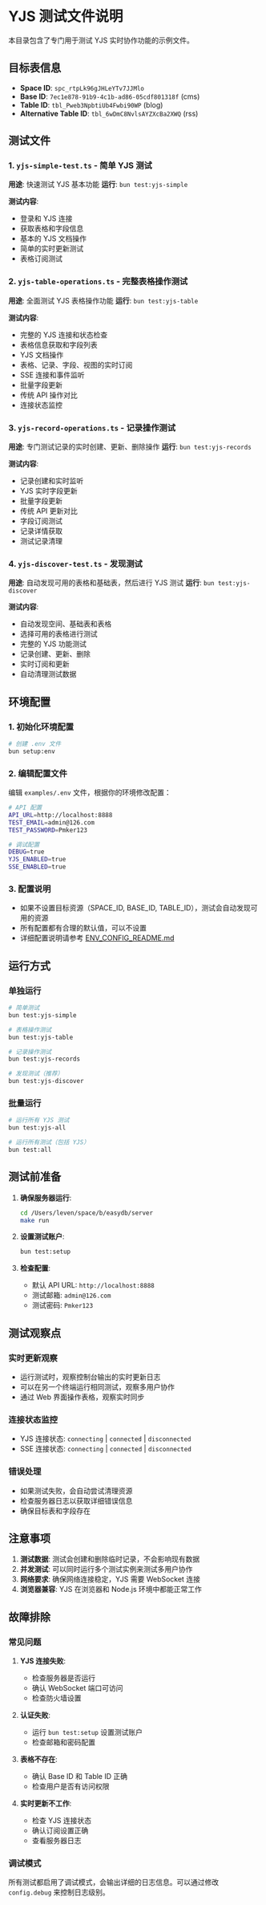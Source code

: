 # YJS 测试文件说明

本目录包含了专门用于测试 YJS 实时协作功能的示例文件。

## 目标表信息

- **Space ID**: `spc_rtpLk96gJHLeYTv7JJMlo`
- **Base ID**: `7ec1e878-91b9-4c1b-ad86-05cdf801318f` (cms)
- **Table ID**: `tbl_Pweb3NpbtiUb4Fwbi90WP` (blog)
- **Alternative Table ID**: `tbl_6wDmC8NvlsAYZXcBa2XWQ` (rss)

## 测试文件

### 1. `yjs-simple-test.ts` - 简单 YJS 测试
**用途**: 快速测试 YJS 基本功能
**运行**: `bun test:yjs-simple`

**测试内容**:
- 登录和 YJS 连接
- 获取表格和字段信息
- 基本的 YJS 文档操作
- 简单的实时更新测试
- 表格订阅测试

### 2. `yjs-table-operations.ts` - 完整表格操作测试
**用途**: 全面测试 YJS 表格操作功能
**运行**: `bun test:yjs-table`

**测试内容**:
- 完整的 YJS 连接和状态检查
- 表格信息获取和字段列表
- YJS 文档操作
- 表格、记录、字段、视图的实时订阅
- SSE 连接和事件监听
- 批量字段更新
- 传统 API 操作对比
- 连接状态监控

### 3. `yjs-record-operations.ts` - 记录操作测试
**用途**: 专门测试记录的实时创建、更新、删除操作
**运行**: `bun test:yjs-records`

**测试内容**:
- 记录创建和实时监听
- YJS 实时字段更新
- 批量字段更新
- 传统 API 更新对比
- 字段订阅测试
- 记录详情获取
- 测试记录清理

### 4. `yjs-discover-test.ts` - 发现测试
**用途**: 自动发现可用的表格和基础表，然后进行 YJS 测试
**运行**: `bun test:yjs-discover`

**测试内容**:
- 自动发现空间、基础表和表格
- 选择可用的表格进行测试
- 完整的 YJS 功能测试
- 记录创建、更新、删除
- 实时订阅和更新
- 自动清理测试数据

## 环境配置

### 1. 初始化环境配置
```bash
# 创建 .env 文件
bun setup:env
```

### 2. 编辑配置文件
编辑 `examples/.env` 文件，根据你的环境修改配置：
```bash
# API 配置
API_URL=http://localhost:8888
TEST_EMAIL=admin@126.com
TEST_PASSWORD=Pmker123

# 调试配置
DEBUG=true
YJS_ENABLED=true
SSE_ENABLED=true
```

### 3. 配置说明
- 如果不设置目标资源（SPACE_ID, BASE_ID, TABLE_ID），测试会自动发现可用的资源
- 所有配置都有合理的默认值，可以不设置
- 详细配置说明请参考 [ENV_CONFIG_README.md](./ENV_CONFIG_README.md)

## 运行方式

### 单独运行
```bash
# 简单测试
bun test:yjs-simple

# 表格操作测试
bun test:yjs-table

# 记录操作测试
bun test:yjs-records

# 发现测试（推荐）
bun test:yjs-discover
```

### 批量运行
```bash
# 运行所有 YJS 测试
bun test:yjs-all

# 运行所有测试（包括 YJS）
bun test:all
```

## 测试前准备

1. **确保服务器运行**:
   ```bash
   cd /Users/leven/space/b/easydb/server
   make run
   ```

2. **设置测试账户**:
   ```bash
   bun test:setup
   ```

3. **检查配置**:
   - 默认 API URL: `http://localhost:8888`
   - 测试邮箱: `admin@126.com`
   - 测试密码: `Pmker123`

## 测试观察点

### 实时更新观察
- 运行测试时，观察控制台输出的实时更新日志
- 可以在另一个终端运行相同测试，观察多用户协作
- 通过 Web 界面操作表格，观察实时同步

### 连接状态监控
- YJS 连接状态: `connecting` | `connected` | `disconnected`
- SSE 连接状态: `connecting` | `connected` | `disconnected`

### 错误处理
- 如果测试失败，会自动尝试清理资源
- 检查服务器日志以获取详细错误信息
- 确保目标表和字段存在

## 注意事项

1. **测试数据**: 测试会创建和删除临时记录，不会影响现有数据
2. **并发测试**: 可以同时运行多个测试实例来测试多用户协作
3. **网络要求**: 确保网络连接稳定，YJS 需要 WebSocket 连接
4. **浏览器兼容**: YJS 在浏览器和 Node.js 环境中都能正常工作

## 故障排除

### 常见问题

1. **YJS 连接失败**:
   - 检查服务器是否运行
   - 确认 WebSocket 端口可访问
   - 检查防火墙设置

2. **认证失败**:
   - 运行 `bun test:setup` 设置测试账户
   - 检查邮箱和密码配置

3. **表格不存在**:
   - 确认 Base ID 和 Table ID 正确
   - 检查用户是否有访问权限

4. **实时更新不工作**:
   - 检查 YJS 连接状态
   - 确认订阅设置正确
   - 查看服务器日志

### 调试模式

所有测试都启用了调试模式，会输出详细的日志信息。可以通过修改 `config.debug` 来控制日志级别。
